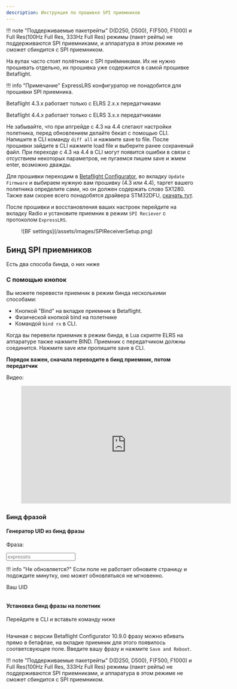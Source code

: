 ```yaml
---
description: Инструкция по прошивке SPI приемников
---
```


!!! note "Поддерживаемые пакетрейты"
    D(D250, D500), F(F500, F1000) и Full Res(100Hz Full Res, 333Hz Full Res) режимы (пакет рейты) не поддерживаются SPI приемниками, и аппаратура в этом режиме не сможет сбиндится с SPI приемником.

На вупах часто стоят полётники с SPI приёмниками. Их не нужно прошивать отдельно, их прошивка уже содержится в самой прошивке Betaflight.

!!! info "Примечание"
    ExpressLRS конфигуратор не понадобится для прошивки SPI приемника.

Betaflight 4.3.x работает только с ELRS 2.x.x передатчиками

Betaflight 4.4.x работает только с ELRS 3.x.x передатчиками

Не забывайте, что при апгрейде с 4.3 на 4.4 слетают настройки полетника, перед обновлением делайте бекап с помощью CLI. Напишите в CLI команду `diff all` и нажмите save to file. После прошивки зайдите в CLI нажмите load file и выберите ранее сохраненый файл. При переходе с 4.3 на 4.4 в CLI могут появится ошибки в связи с отсуствием некоторых параметров, не пугаемся пишем save и жмем enter, возможно дважды.

Для прошивки переходим в [Betaflight Configurator](https://github.com/betaflight/betaflight-configurator/releases), во вкладку `Update Firmware` и выбираем нужную вам прошивку (4.3 или 4.4), таргет  вашего полетника определите сами, но он должен содержать слово SX1280. Также вам скорее всего понадобятся драйвера STM32DFU, [скачать тут](https://github.com/expresslrs-ru/expresslrs-ru.github.io/raw/main/docs/assets/files/STM32-DFU.zip).

После прошивки и восстановления ваших настроек перейдите на вкладку Radio и установите приемник в режим `SPI Reciever` с протоколом `ExpressLRS`.

<figure markdown>
![BF settings](/assets/images/SPIReceiverSetup.png)
</figure>

## Бинд SPI приемников

Есть два способа бинда, о них ниже

### С помощью кнопок

Вы можете перевести приемник в режим бинда несколькими способами:

- Кнопкой "Bind" на вкладке приемник в Betaflight.
- Физической кнопкой bind на полетнике
- Командой `bind rx` в CLI.

Когда вы перевели приемник в режим бинда, в Lua скрипте ELRS на аппаратуре также нажмите BIND. Приемник с передатчиком должны соединится. Нажмите save или пропишите save в CLI.

**Порядок важен, сначала переводите в бинд приемник, потом передатчик**

Видео:

<figure markdown>
<iframe width="560" height="315" src="https://www.youtube.com/embed/U2sxqx2oT4k" title="YouTube video player" frameborder="0" allow="accelerometer; autoplay; clipboard-write; encrypted-media; gyroscope; picture-in-picture" allowfullscreen></iframe>
</figure>

### Бинд фразой

#### Генератор UID из бинд фразы

Фраза:

<div class="bp-wrapper">
  <input class="md-input bp-input" type="text" placeholder="expresslrs" />
</div>

!!! info "Не обновляется?"
    Если поле не работает обновите страницу и подождите минутку, оно может обновлятьяся не мгновенно.

Ваш UID
```
```

#### Установка бинд фразы на полетник
Перейдите в CLI и вставьте команду ниже
```
```

<script type="text/javascript" src="//unpkg.com/crypto-js@4.1.1/crypto-js.js"></script>
<script type="text/javascript">
  window.addEventListener("load", (event) => {
    initBindingPhraseGen();
  });
</script>

Начиная с версии Betaflight Configurator 10.9.0 фразу можно вбивать прямо в бетафлае, на вкладке приемник для этого появилось соответсвующее поле. Введите вашу фразу и нажмите `Save and Reboot`.

!!! note "Поддерживаемые пакетрейты"
    D(D250, D500), F(F500, F1000) и Full Res(100Hz Full Res, 333Hz Full Res) режимы (пакет рейты) не поддерживаются SPI приемниками, и аппаратура в этом режиме не сможет сбиндится с SPI приемником.

